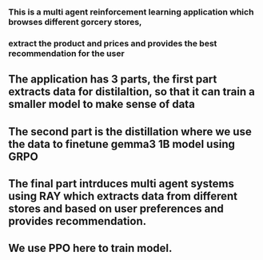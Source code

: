 ### This is a multi agent reinforcement learning application which browses different gorcery stores, 
### extract the product and prices and provides the best recommendation for the user

## The application has 3 parts, the first part extracts data for distilaltion, so that it can train a smaller model to make sense of data 
## The second part is the distillation where we use the data to finetune gemma3 1B model using GRPO
## The final part intrduces multi agent systems using RAY which extracts data from different stores and based on user preferences and provides recommendation. 
## We use PPO here to train model. 